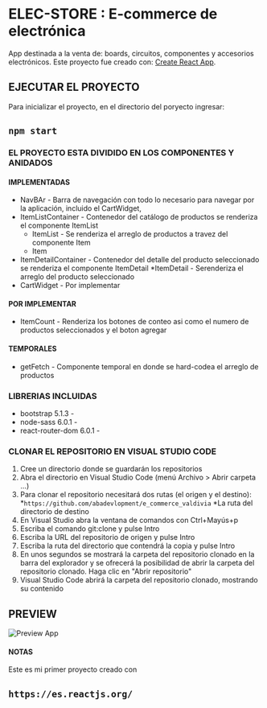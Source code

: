 # ELEC-STORE : E-commerce de electrónica

App destinada a la venta de: boards, circuitos, componentes y accesorios electrónicos.
Este proyecto fue creado con: [Create React App](https://github.com/facebook/create-react-app).

## EJECUTAR EL PROYECTO

Para inicializar el proyecto, en el directorio del poryecto ingresar:

## `npm start`

### EL PROYECTO ESTA DIVIDIDO EN LOS COMPONENTES Y ANIDADOS

#### IMPLEMENTADAS

* NavBAr - Barra de navegación con todo lo necesario para navegar por la aplicación, incluido el CartWidget, 
* ItemListContainer - Contenedor del catálogo de productos se renderiza el componente ItemList 
  * ItemList - Se renderiza el arreglo de productos a travez del componente Item
  * Item
* ItemDetailContainer - Contenedor del detalle del producto seleccionado se renderiza el componente ItemDetail
  *ItemDetail - Serenderiza el arreglo del producto seleccionado 
* CartWidget - Por implementar

#### POR IMPLEMENTAR

* ItemCount - Renderiza los botones de conteo asi como el numero de productos seleccionados y el boton agregar

#### TEMPORALES

* getFetch - Componente temporal en donde se hard-codea el arreglo de productos

### LIBRERIAS INCLUIDAS

* bootstrap 5.1.3 -
* node-sass 6.0.1 -
* react-router-dom 6.0.1 - 

### CLONAR EL REPOSITORIO EN VISUAL STUDIO CODE

1. Cree un directorio donde se guardarán los repositorios
2. Abra el directorio en Visual Studio Code (menú Archivo > Abrir carpeta ...)
3. Para clonar el repositorio necesitará dos rutas (el origen y el destino):
    *`https://github.com/abadevlopment/e_commerce_valdivia`
    *La ruta del directorio de destino
4. En Visual Studio abra la ventana de comandos con Ctrl+Mayús+p
5. Escriba el comando git:clone y pulse Intro
6. Escriba la URL del repositorio de origen y pulse Intro
7. Escriba la ruta del directorio que contendrá la copia y pulse Intro
8. En unos segundos se mostrará la carpeta del repositorio clonado en la barra del explorador y se ofrecerá la posibilidad de abrir la carpeta del repositorio clonado. Haga clic en "Abrir repositorio"
9. Visual Studio Code abrirá la carpeta del repositorio clonado, mostrando su contenido 

## PREVIEW

![Preview App](https://res.cloudinary.com/dvinxey2w/image/upload/v1636834667/ARDUINO/PREVIEW_jgxlie.png)

#### NOTAS

Este es mi primer proyecto creado con 
## `https://es.reactjs.org/`